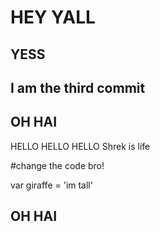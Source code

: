 # HEY YALL
## YESS
## I am the third commit
## OH HAI
HELLO HELLO HELLO
Shrek is life










#change the code bro!




var giraffe = 'im tall'

## OH HAI



